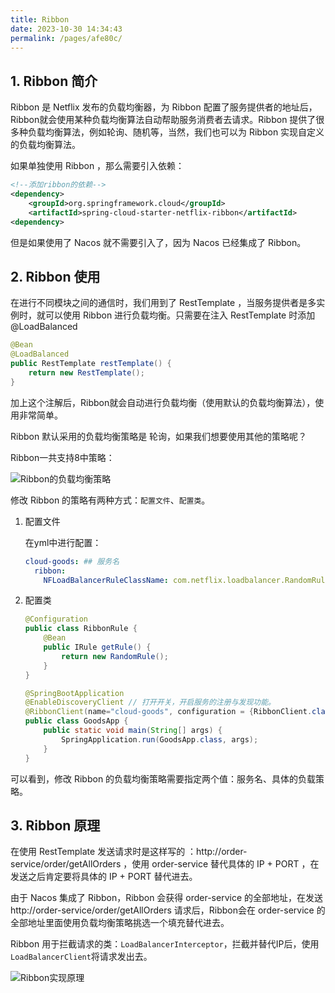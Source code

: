 ```yaml
---
title: Ribbon
date: 2023-10-30 14:34:43
permalink: /pages/afe80c/
---
```

## 1. Ribbon 简介

Ribbon 是 Netflix 发布的负载均衡器，为 Ribbon 配置了服务提供者的地址后，Ribbon就会使用某种负载均衡算法自动帮助服务消费者去请求。Ribbon 提供了很多种负载均衡算法，例如轮询、随机等，当然，我们也可以为 Ribbon 实现自定义的负载均衡算法。

如果单独使用 Ribbon ，那么需要引入依赖：

```xml
<!--添加ribbon的依赖-->
<dependency>
    <groupId>org.springframework.cloud</groupId>
    <artifactId>spring-cloud-starter-netflix-ribbon</artifactId>
<dependency>

```

但是如果使用了 Nacos 就不需要引入了，因为 Nacos 已经集成了 Ribbon。

## 2. Ribbon 使用

在进行不同模块之间的通信时，我们用到了 RestTemplate ，当服务提供者是多实例时，就可以使用 Ribbon 进行负载均衡。只需要在注入 RestTemplate 时添加 @LoadBalanced

```java
@Bean
@LoadBalanced
public RestTemplate restTemplate() {
    return new RestTemplate();
}
```

加上这个注解后，Ribbon就会自动进行负载均衡（使用默认的负载均衡算法），使用非常简单。

Ribbon 默认采用的负载均衡策略是 轮询，如果我们想要使用其他的策略呢？

Ribbon一共支持8中策略：

![Ribbon的负载均衡策略](https://typorehwf.oss-cn-chengdu.aliyuncs.com/202206082240737.png)

修改 Ribbon 的策略有两种方式：`配置文件`、`配置类`。

1. 配置文件

    在yml中进行配置：

    ```yaml
    cloud-goods: ## 服务名
      ribbon:
        NFLoadBalancerRuleClassName: com.netflix.loadbalancer.RandomRule
    ```

2. 配置类

    ```java
    @Configuration
    public class RibbonRule {
        @Bean
        public IRule getRule() {
            return new RandomRule();
        }
    }
    ```

    ```java
    @SpringBootApplication
    @EnableDiscoveryClient // 打开开关，开启服务的注册与发现功能。
    @RibbonClient(name="cloud-goods", configuration = {RibbonClient.class})
    public class GoodsApp {
        public static void main(String[] args) {
            SpringApplication.run(GoodsApp.class, args);
        }
    }
    ```

可以看到，修改 Ribbon 的负载均衡策略需要指定两个值：服务名、具体的负载策略。

## 3. Ribbon 原理

在使用 RestTemplate 发送请求时是这样写的 ：http://order-service/order/getAllOrders ，使用 order-service 替代具体的 IP + PORT ，在发送之后肯定要将具体的 IP + PORT 替代进去。

由于 Nacos 集成了 Ribbon，Ribbon 会获得 order-service 的全部地址，在发送 http://order-service/order/getAllOrders 请求后，Ribbon会在 order-service 的全部地址里面使用负载均衡策略挑选一个填充替代进去。

Ribbon 用于拦截请求的类：`LoadBalancerInterceptor`，拦截并替代IP后，使用 `LoadBalancerClient`将请求发出去。

![Ribbon实现原理](https://typorehwf.oss-cn-chengdu.aliyuncs.com/fd25e7d532b445c78f486de8e19b8b3b.png)